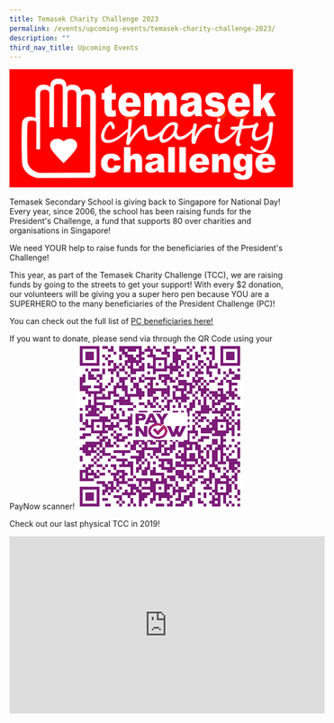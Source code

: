 ```yaml
---
title: Temasek Charity Challenge 2023
permalink: /events/upcoming-events/temasek-charity-challenge-2023/
description: ""
third_nav_title: Upcoming Events
---
```

![](/images/tcc%20logo.png)

Temasek Secondary School is giving back to Singapore for National Day!
Every year, since 2006, the school has been raising funds for the President's Challenge, a fund that supports 80 over charities and organisations in Singapore!

We need YOUR help to raise funds for the beneficiaries of the President's Challenge!

This year, as part of the Temasek Charity Challenge (TCC), we are raising funds by going to the streets to get your support! With every $2 donation, our volunteers will be giving you a super hero pen because YOU are a SUPERHERO to the many beneficiaries of the President Challenge (PC)!

You can check out the full list of  [PC beneficiaries here!](https://www.presidentschallenge.gov.sg/whowesupport/)

If you want to donate, please send via through the QR Code using your PayNow scanner!
![](/images/pc%20qr%20code%202023.png)

Check out our last physical TCC in 2019!

<iframe allowfullscreen="" allow="accelerometer; autoplay; clipboard-write; encrypted-media; gyroscope; picture-in-picture; web-share" frameborder="0" title="YouTube video player" src="https://www.youtube.com/embed/PXqd2mf0fk0" height="315" width="560"></iframe>